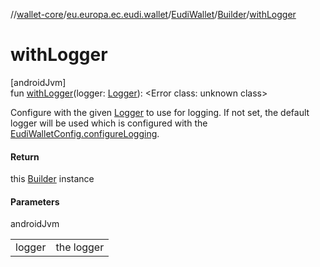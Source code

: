 //[wallet-core](../../../../index.md)/[eu.europa.ec.eudi.wallet](../../index.md)/[EudiWallet](../index.md)/[Builder](index.md)/[withLogger](with-logger.md)

# withLogger

[androidJvm]\
fun [withLogger](with-logger.md)(logger: [Logger](../../../eu.europa.ec.eudi.wallet.logging/-logger/index.md)): &lt;Error class: unknown class&gt;

Configure with the given [Logger](../../../eu.europa.ec.eudi.wallet.logging/-logger/index.md) to use for logging. If not set, the default logger will be used which is configured with the [EudiWalletConfig.configureLogging](../../-eudi-wallet-config/configure-logging.md).

#### Return

this [Builder](index.md) instance

#### Parameters

androidJvm

| | |
|---|---|
| logger | the logger |
